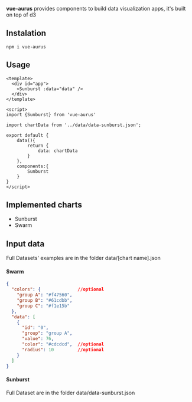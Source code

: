 **vue-aurus** provides components to build data visualization apps, it's built on top of d3

## Instalation

````
npm i vue-aurus
````

## Usage

```vue
<template>
  <div id="app">
    <Sunburst :data="data" />
  </div>
</template>

<script>
import {Sunburst} from 'vue-aurus'

import chartData from '../data/data-sunburst.json';

export default {
    data(){
        return {
            data: chartData
        }    
    },
    components:{
        Sunburst
    }
}
</script>

```

## Implemented charts
* Sunburst
* Swarm


## Input data

Full Datasets' examples are in the folder data/[chart name].json

#### Swarm 
````json
{
  "colors": {              //optional
    "group A": "#f47560",
    "group B": "#61cdbb",
    "group C": "#f1e15b"
  },
  "data": [
    {
      "id": "0",
      "group": "group A",
      "value": 76,
      "color": "#cdcdcd",  //optional
      "radius": 10         //optional
    }
  ]
}

````
#### Sunburst

Full Dataset are in the folder data/data-sunburst.json

